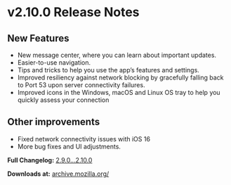 # v2.10.0 Release Notes

## New Features
 - New message center, where you can learn about important updates.
 - Easier-to-use navigation.
 - Tips and tricks to help you use the app’s features and settings.
 - Improved resiliency against network blocking by gracefully falling back to Port 53 upon server connectivity failures.
 - Improved icons in the Windows, macOS and Linux OS tray to help you quickly assess your connection

## Other improvements
 - Fixed network connectivity issues with iOS 16
 - More bug fixes and UI adjustments.


**Full Changelog:** [2.9.0...2.10.0](https://github.com/mozilla-mobile/mozilla-vpn-client/compare/v2.9.0...v2.10.0)

**Downloads at:**  [archive.mozilla.org/](https://archive.mozilla.org/pub/vpn/releases/2.10.0/)
